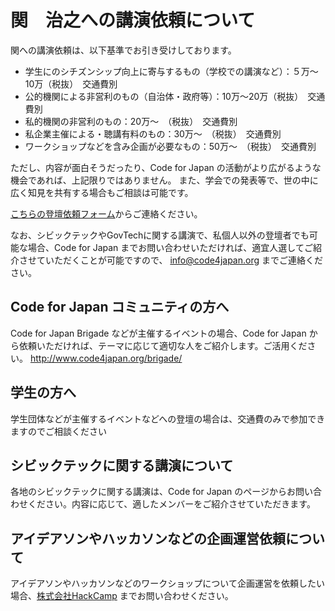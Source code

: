 # 関　治之への講演依頼について

関への講演依頼は、以下基準でお引き受けしております。

* 学生にのシチズンシップ向上に寄与するもの（学校での講演など）：５万〜10万（税抜）　交通費別
* 公的機関による非営利のもの（自治体・政府等）：10万〜20万（税抜）　交通費別
* 私的機関の非営利のもの：20万〜　（税抜）　交通費別
* 私企業主催による・聴講有料のもの：30万〜　（税抜）　交通費別
* ワークショップなどを含み企画が必要なもの：50万〜　（税抜）　交通費別

ただし、内容が面白そうだったり、Code for Japan の活動がより広がるような機会であれば、上記限りではありません。
また、学会での発表等で、世の中に広く知見を共有する場合もご相談は可能です。

[こちらの登壇依頼フォーム](https://docs.google.com/forms/d/e/1FAIpQLScxEh-TvCgql79lTlHK8FM51ZUWiEcDfNka1-wIQ5DjcbiFTQ/viewform)からご連絡ください。

なお、シビックテックやGovTechに関する講演で、私個人以外の登壇者でも可能な場合、Code for Japan までお問い合わせいただければ、適宜人選してご紹介させていただくことが可能ですので、 info@code4japan.org までご連絡ください。

## Code for Japan コミュニティの方へ

Code for Japan Brigade などが主催するイベントの場合、Code for Japan から依頼いただければ、テーマに応じて適切な人をご紹介します。ご活用ください。
http://www.code4japan.org/brigade/

## 学生の方へ

学生団体などが主催するイベントなどへの登壇の場合は、交通費のみで参加できますのでご相談ください

## シビックテックに関する講演について
各地のシビックテックに関する講演は、Code for Japan のページからお問い合わせください。内容に応じて、適したメンバーをご紹介させていただきます。

## アイデアソンやハッカソンなどの企画運営依頼について

アイデアソンやハッカソンなどのワークショップについて企画運営を依頼したい場合、[株式会社HackCamp](http://hackcamp.jp) までお問い合わせください。
